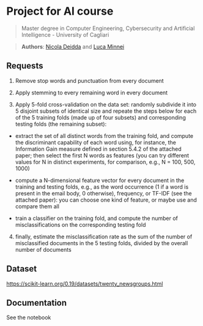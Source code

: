 # Project for AI course
> Master degree in Computer Engineering, Cybersecurity and Artificial Intelligence - University of Cagliari

> **Authors**: [Nicola Deidda](https://github.com/MrDeiv) and [Luca Minnei](https://github.com/minn3)

## Requests
1) Remove stop words and punctuation from every document

2) Apply stemming to every remaining word in every document

3) Apply 5-fold cross-validation on the data set: randomly subdivide it into 5 disjoint subsets of identical size and repeate the steps below for each of the 5 training folds (made up of four subsets) and corresponding testing folds (the remaining subset):

- extract the set of all distinct words from the training fold, and compute the discriminant capability of each word using, for instance, the Information Gain measure defined in section 5.4.2 of the attached paper; then select the first N words as features (you can try different values for N in distinct experiments, for comparison, e.g., N = 100, 500, 1000)

- compute a N-dimensional feature vector for every document in the training and testing folds, e.g., as the word occurrence (1 if a word is present in the email body, 0 otherwise), frequency, or TF-IDF (see the attached paper): you can choose one kind of feature, or maybe use and compare them all

- train a classifier on the training fold, and compute the number of misclassifications on the corresponding testing fold

4) finally, estimate the misclassification rate as the sum of the number of misclassified documents in the 5 testing folds, divided by the overall number of documents

## Dataset
https://scikit-learn.org/0.19/datasets/twenty_newsgroups.html

## Documentation
See the notebook
